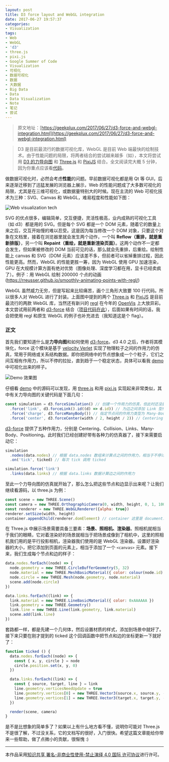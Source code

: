 ```yaml
---
layout: post
title: D3 force layout and WebGL integration
date: 2017-06-27 19:57:37
categories:
- Visualization
tags:
- Web
- WebGL
- 'd3'
- three.js
- pixi.js
- Google Summer of Code
- Visualization
- 可视化
- 数据可视化
- 数据
- 大数据
- Big Data
- Data
- Data Visualization
- Note
- 笔记
- 尝试
---
```


> 原文地址：[https://geekplux.com/2017/06/27/d3-force-and-webgl-integration.html](https://geekplux.com/2017/06/27/d3-force-and-webgl-integration.html)

> D3 是目前最流行的数据可视化库，WebGL 是目前 Web 端最快的绘制技术。由于性能问题的局限，将两者结合的尝试越来越多（如），本文将尝试用 [D3 的力导向图](https://github.com/d3/d3-force/) 和 [Three.js](https://github.com/mrdoob/three.js/) 和 [PixiJS](https://github.com/pixijs/pixi.js) 结合。全文阅读完大概 5 分钟，因为你重点应该看[代码](https://github.com/geekplux/d3-force-webgl-integration-demo)。


做数据可视化时，必然会考虑**性能**的问题。早前数据可视化都是用 Qt 等 GUI，后来逐渐迁移到了迅猛发展的浏览器上展示，Web 的性能问题成了大多数可视化的局限，尤其是在三维可视化，或数据量特别大的时候。现在主流的 Web 可视化技术为三种：SVG、Canvas 和 WebGL，难易程度和性能如下图：

![Web visualization tech](https://ooo.0o0.ooo/2017/07/09/59610ee72e616.png)

SVG 的优点很多，编辑简单，交互便捷，灵活性极高，业内成熟的可视化工具（如 d3）都是用的 SVG。但是每个 SVG 都是一个 DOM 元素，随着它的数量上来之后，交互开始慢的难以忍受。这是因为每当修改一个 DOM 对象，只要这个对象在文档里，接着在浏览器里就会发生两个动作，一个叫 **Reflow（重排，就是重新排版）**，另一个叫 **Repaint（重绘，就是重新渲染页面）**。这两个动作不一定都会发生，但如果被修改的 DOM 当前可见的话，那么就会先重排，后重绘。绘制性能上 canvas 和 SVG（DOM 元素）应该差不多，但前者可以省掉重排过程，因此性能更高。然而，WebGL 的性能更胜一筹，因为 WebGL 使用 GPU 加速渲染，GPU 在大规模计算方面有绝对优势（图像处理、深度学习都在用，显卡已经卖疯了）。例子：用 WebGL 绘制 200000 个点的动画(https://rreusser.github.io/smoothly-animating-points-with-regl/)

WebGL 虽然威力无穷，但是写起来比较痛苦，画个三角形大致要 100 行代码。所以很多人对 WebGL 进行了封装。上面图中提到的两个 [Three.js](https://github.com/mrdoob/three.js/) 和 [PixiJS](https://github.com/pixijs/pixi.js) 是目前最流行的两款 WebGL 库，当然还有新兴的 [regl](https://github.com/regl-project/regl) 在今年的 [OpenVis](https://openvisconf.com/) 上大放异彩。本文尝试用前两者和 [d3-force](https://github.com/d3/d3-force/) 结合（[项目代码在此](https://github.com/geekplux/d3-force-webgl-integration-demo)），后面如果有时间的话，我会把使用 regl 和原生 WebGL 的例子也补充进去（我知道这是个 flag）。

### 正文

首先我们要知道什么是**力导向图**和如何使用 [d3-force](https://github.com/d3/d3-force/)。d3 4.0 之后，作者将其模块化，force 这个模块是基于 [velocity Verlet](https://en.wikipedia.org/wiki/Verlet_integration) 实现了物理粒子之间的作用力的仿真，常用于网络或关系结构数据。即你把网络中的节点想象成一个个粒子，它们之间互相有作用力，所以不停的拉扯，直到趋于一个稳定状态，具体可以看我 [demo](https://github.com/geekplux/d3-force-webgl-integration-demo) 中可视化出来的样子。

![Demo 效果图](https://ooo.0o0.ooo/2017/07/09/59610ee4d02d5.png)

仔细看 [demo](https://github.com/geekplux/d3-force-webgl-integration-demo) 中的源码可以发现，用 [three.js](https://github.com/geekplux/d3-force-webgl-integration-demo/blob/master/src/three.js) 和用 [pixi.js](https://github.com/geekplux/d3-force-webgl-integration-demo/blob/master/src/pixi.js) 实现起来非常类似，其中有关力导向图的关键代码是下面几句：

```js
const simulation = d3.forceSimulation() // 创建一个作用力的仿真，但此时还没启动
  .force('link', d3.forceLink().id((d) => d.id)) // 为边之间添加 Link 型作用力
  .force('charge', d3.forceManyBody()) // 指定节点间的作用力类型为 Many-Body 型
  .force('center', d3.forceCenter(width / 2, height / 2)) // Centering 作用力指定布局围绕的中心
```

[d3-force](https://github.com/d3/d3-force/) 提供了五种作用力，分别是 Centering、Collision、Links、Many-Body、Positioning。此时我们已经创建好带有各种力的仿真器了，接下来需要启动它：

```js
simulation
  .nodes(data.nodes) // 根据 data.nodes 数组来计算点之间的作用力，相当于不停计算节点的 xy 坐标
  .on('tick', ticked) // 每次 tick 调用 ticked

simulation.force('link')
  .links(data.links) // 根据 data.links 数据计算边之间的作用力
```

至此一个力导向图的仿真就开始了，那么怎么把这些节点和边显示出来呢？让我们继续看源码，以 three.js 为例：

```js
const scene = new THREE.Scene()
const camera = new THREE.OrthographicCamera(0, width, height, 0, 1, 1000)
const renderer = new THREE.WebGLRenderer({alpha: true})
renderer.setSize(width, height)
container.appendChild(renderer.domElement) // container 这里是 document.body
```

在 Three.js 中展示场景需要具备三要素：**场景、照相机、渲染器**。照相机就相当于我们的眼睛，它对着渲染好的场景就相当于把场景成像到了相机中，这里的照相机我们用的是平行投影相机，渲染器我们使用的是 WebGL 渲染器。设置好渲染器的大小，把它添加到页面的元素上，相当于添加了一个 `<canvas>` 元素。接下来，我们生成每个节点和边的样子：

```js
data.nodes.forEach((node) => {
  node.geometry = new THREE.CircleBufferGeometry(5, 32)
  node.material = new THREE.MeshBasicMaterial({ color: colour(node.id) })
  node.circle = new THREE.Mesh(node.geometry, node.material)
  scene.add(node.circle)
})

data.links.forEach((link) => {
  link.material = new THREE.LineBasicMaterial({ color: 0xAAAAAA })
  link.geometry = new THREE.Geometry()
  link.line = new THREE.Line(link.geometry, link.material)
  scene.add(link.line)
})
```

套路都一样，都是先建一个几何体，然后设置材质的样式，添加到场景中就好了。接下来只要在刚才提到的 ticked 这个回调函数中把节点和边的坐标更新一下就好了：


```js
function ticked () {
  data.nodes.forEach((node) => {
    const { x, y, circle } = node
    circle.position.set(x, y, 0)
  })

  data.links.forEach((link) => {
    const { source, target, line } = link
    line.geometry.verticesNeedUpdate = true
    line.geometry.vertices[0] = new THREE.Vector3(source.x, source.y, -1)
    line.geometry.vertices[1] = new THREE.Vector3(target.x, target.y, -1)
  })

  render(scene, camera)
}
```

是不是比想象的简单多了？如果以上有什么地方看不懂，说明你可能对 Three.js 不是很了解，不过没关系，它的文档写的很好，入门很快。希望这篇文章能给你带来一些帮助，做了点微小的贡献，很惭愧 :)


--------------
本作品采用[知识共享 署名-非商业性使用-禁止演绎 4.0 国际 许可协议](http://creativecommons.org/licenses/by-nc-nd/4.0/)进行许可。
